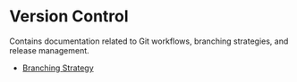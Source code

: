 # Version Control

Contains documentation related to Git workflows, branching strategies, and release management.

- [Branching Strategy](branching-strategy.md)
